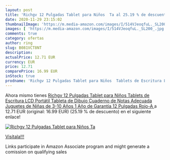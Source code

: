 ```yaml
---
layout: post
title: 'Richgv 12 Pulgadas Tablet para Niños  Ta al 25.19 % de descuento'
date: 2020-11-29 23:15:02
thumbnailImage: 'https://m.media-amazon.com/images/I/514VJeoqfuL._SL200_.jpg'
images: [ 'https://m.media-amazon.com/images/I/514VJeoqfuL._SL200_.jpg' ]
comments: true
category: ofertas
author: ring
slug: B081VCT8NT
description:
actualPrice: 12.71 EUR
currency: EUR
price: 12.71
comparePrice: 16.99 EUR
inStock: true
prodname: 'Richgv 12 Pulgadas Tablet para Niños  Tablets de Escritura LCD  Portátil Tableta de Dibujo  Cuaderno de Notas Adecuada Juguetes de Niñas de 3-10 Años  1 Año de Garantía  12 Pulgadas  Rojo-A '
---
```


Ahora mismo tienes [Richgv 12 Pulgadas Tablet para Niños  Tablets de Escritura LCD  Portátil Tableta de Dibujo  Cuaderno de Notas Adecuada Juguetes de Niñas de 3-10 Años  1 Año de Garantía  12 Pulgadas  Rojo-A ](https://www.amazon.es/dp/B081VCT8NT/?tag=tolees-21) a 12.71 EUR (original: 16.99 EUR) (25.19 %  de descuento) en el siguiente enlace!

[![Richgv 12 Pulgadas Tablet para Niños  Ta](https://m.media-amazon.com/images/I/514VJeoqfuL._SL200_.jpg)](https://www.amazon.es/dp/B081VCT8NT/?tag=tolees-21)

[Visítala!!!](https://www.amazon.es/dp/B081VCT8NT/?tag=tolees-21)

Links participate in Amazon Associate program and might generate a comission on qualifying sales
